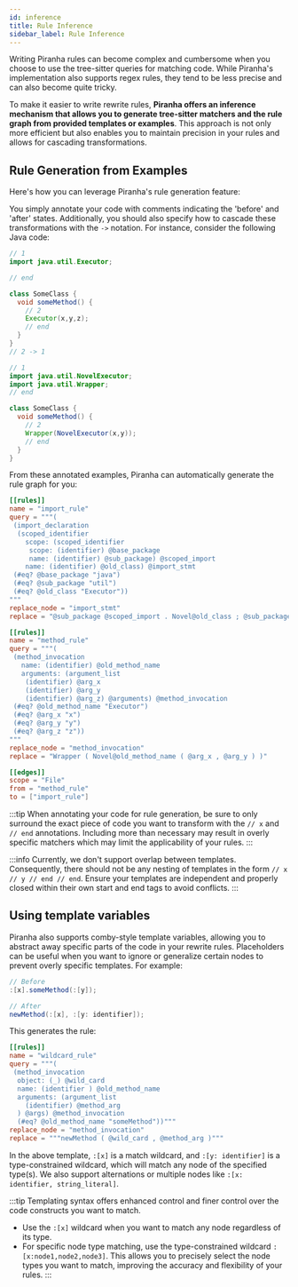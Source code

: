 ```yaml
---
id: inference
title: Rule Inference
sidebar_label: Rule Inference
---
```



Writing Piranha rules can become complex and cumbersome when you choose to use the tree-sitter queries
for matching code. While Piranha's implementation also supports regex rules,
they tend to be less precise and can also become quite tricky.

To make it easier to write rewrite rules, **Piranha offers an inference mechanism that allows you to generate tree-sitter matchers and the rule graph from provided templates or examples**.
This approach is not only more efficient but also enables you to maintain precision in your rules and allows for cascading transformations.

## Rule Generation from Examples

Here's how you can leverage Piranha's rule generation feature:

You simply annotate your code with comments indicating the 'before' and 'after' states.
Additionally, you should also specify how to cascade these transformations with the `->` notation.
For instance, consider the following Java code:



<div style={{display: 'flex', justifyContent: 'space-around'}}>
    <div style={{width: '49%'}}>


```java title="Code before" {1,8,13} showLineNumbers
// 1
import java.util.Executor;

// end

class SomeClass {
  void someMethod() {
    // 2
    Executor(x,y,z);
    // end
  }
}
// 2 -> 1
```

</div>
    <div style={{width: '2%'}}>
    </div>
    <div style={{width: '49%'}}>

```java title="Code after" {1,8} showLineNumbers
// 1
import java.util.NovelExecutor;
import java.util.Wrapper;
// end

class SomeClass {
  void someMethod() {
    // 2
    Wrapper(NovelExecutor(x,y));
    // end
  }
}

```

</div>
</div>

From these annotated examples, Piranha can automatically generate the rule graph for you:

```toml
[[rules]]
name = "import_rule"
query = """(
 (import_declaration
  (scoped_identifier
    scope: (scoped_identifier
     scope: (identifier) @base_package
     name: (identifier) @sub_package) @scoped_import
    name: (identifier) @old_class) @import_stmt
 (#eq? @base_package "java")
 (#eq? @sub_package "util")
 (#eq? @old_class "Executor"))
"""
replace_node = "import_stmt"
replace = "@sub_package @scoped_import . Novel@old_class ; @sub_package @scoped_import . Wrapper ;"

[[rules]]
name = "method_rule"
query = """(
 (method_invocation
   name: (identifier) @old_method_name
   arguments: (argument_list
    (identifier) @arg_x
    (identifier) @arg_y
    (identifier) @arg_z) @arguments) @method_invocation
 (#eq? @old_method_name "Executor")
 (#eq? @arg_x "x")
 (#eq? @arg_y "y")
 (#eq? @arg_z "z"))
"""
replace_node = "method_invocation"
replace = "Wrapper ( Novel@old_method_name ( @arg_x , @arg_y ) )"

[[edges]]
scope = "File"
from = "method_rule"
to = ["import_rule"]

```

:::tip
When annotating your code for rule generation, be sure to only surround the exact piece of code you want to transform with the `// x` and `// end` annotations.
Including more than necessary may result in overly specific matchers which may limit the applicability of your rules.
:::

:::info
Currently, we don't support overlap between templates. Consequently, there should not be any nesting of templates in the form `// x // y // end // end`. Ensure your templates are independent and properly closed within their own start and end tags to avoid conflicts.
:::


## Using template variables

Piranha also supports comby-style template variables, allowing you to abstract away specific parts of the code in your rewrite rules.
Placeholders can be useful when you want to ignore or generalize certain nodes to prevent overly specific templates.
For example:

```java
// Before
:[x].someMethod(:[y]);

// After
newMethod(:[x], :[y: identifier]);
```

This generates the rule:

```toml {5,8} showLineNumbers
[[rules]]
name = "wildcard_rule"
query = """(
 (method_invocation
  object: (_) @wild_card
  name: (identifier ) @old_method_name
  arguments: (argument_list
    (identifier) @method_arg
  ) @args) @method_invocation
  (#eq? @old_method_name "someMethod"))"""
replace_node = "method_invocation"
replace = """newMethod ( @wild_card , @method_arg )"""
```

In the above template, `:[x]` is a match wildcard, and `:[y: identifier]` is a type-constrained wildcard, which will match any node of the specified type(s). We also support alternations or multiple nodes like `:[x: identifier, string_literal]`.

:::tip
Templating syntax offers enhanced control and finer control over the code constructs you want to match.

- Use the `:[x]` wildcard when you want to match any node regardless of its type.
- For specific node type matching, use the type-constrained wildcard `:[x:node1,node2,node3]`. This allows you to precisely select the node types you want to match, improving the accuracy and flexibility of your rules.
:::

